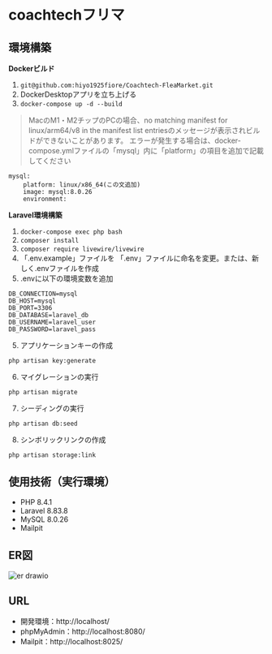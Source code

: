# coachtechフリマ
## 環境構築
**Dockerビルド**
1. `git@github.com:hiyo1925fiore/Coachtech-FleaMarket.git`
2. DockerDesktopアプリを立ち上げる
3. `docker-compose up -d --build`
> MacのM1・M2チップのPCの場合、no matching manifest for linux/arm64/v8 in the manifest list entriesのメッセージが表示されビルドができないことがあります。 エラーが発生する場合は、docker-compose.ymlファイルの「mysql」内に「platform」の項目を追加で記載してください
```
mysql:
    platform: linux/x86_64(この文追加)
    image: mysql:8.0.26
    environment:
```
**Laravel環境構築**
1. `docker-compose exec php bash`
2. `composer install`
3. `composer require livewire/livewire`
4. 「.env.example」ファイルを 「.env」ファイルに命名を変更。または、新しく.envファイルを作成
5. .envに以下の環境変数を追加
```
DB_CONNECTION=mysql
DB_HOST=mysql
DB_PORT=3306
DB_DATABASE=laravel_db
DB_USERNAME=laravel_user
DB_PASSWORD=laravel_pass
```
5. アプリケーションキーの作成
```
php artisan key:generate
```
6. マイグレーションの実行
```
php artisan migrate
```
7. シーディングの実行
```
php artisan db:seed
```
8. シンボリックリンクの作成
```
php artisan storage:link
```
## 使用技術（実行環境）
- PHP 8.4.1
- Laravel 8.83.8
- MySQL 8.0.26
- Mailpit
## ER図
![er drawio](https://github.com/user-attachments/assets/caf79233-d1e8-4ef4-96c1-22edc6fa7194)


## URL
- 開発環境：http://localhost/
- phpMyAdmin：http://localhost:8080/
- Mailpit：http://localhost:8025/
